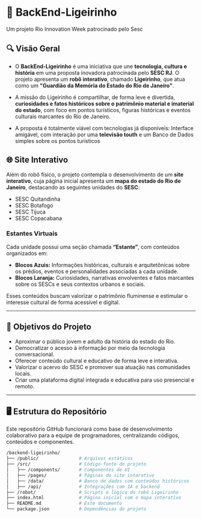 # 🤖 BackEnd-Ligeirinho
Um projeto Rio Innovation Week patrocinado pelo Sesc

## 🔍 Visão Geral
- O **BackEnd-Ligeirinho** é uma iniciativa que une **tecnologia, cultura e história** em uma proposta inovadora patrocinada pelo **SESC RJ**. O projeto apresenta um **robô interativo**, chamado **Ligeirinho**, que atua como um **"Guardião da Memória do Estado do Rio de Janeiro"**.

  
- A missão do Ligeirinho é compartilhar, de forma leve e divertida, **curiosidades e fatos históricos sobre o patrimônio material e imaterial do estado**, com foco em pontos turísticos, figuras históricas e eventos culturais marcantes do Rio de Janeiro.

  
- A proposta é totalmente viável com tecnologias já disponíveis: Interface amigável, com interação por uma **televisão touth** e um Banco de Dados simples sobre os pontos turísticos

## 🌐 Site Interativo

Além do robô físico, o projeto contempla o desenvolvimento de um **site interativo**, cuja página inicial apresenta um **mapa do estado do Rio de Janeiro**, destacando as seguintes unidades do **SESC**:

- SESC Quitandinha  
- SESC Botafogo  
- SESC Tijuca  
- SESC Copacabana  

### Estantes Virtuais

Cada unidade possui uma seção chamada **“Estante”**, com conteúdos organizados em:

- **Blocos Azuis:** Informações históricas, culturais e arquitetônicas sobre os prédios, eventos e personalidades associadas a cada unidade.
- **Blocos Laranja:** Curiosidades, narrativas envolventes e fatos marcantes sobre os SESCs e seus contextos urbanos e sociais.

Esses conteúdos buscam valorizar o patrimônio fluminense e estimular o interesse cultural de forma acessível e digital.

---

## 🧭 Objetivos do Projeto

- Aproximar o público jovem e adulto da história do estado do Rio.
- Democratizar o acesso à informação por meio da tecnologia conversacional.
- Oferecer conteúdo cultural e educativo de forma leve e interativa.
- Valorizar o acervo do SESC e promover sua atuação nas comunidades locais.
- Criar uma plataforma digital integrada e educativa para uso presencial e remoto.

---

## 🖥️ Estrutura do Repositório

Este repositório GitHub funcionará como base de desenvolvimento colaborativo para a equipe de programadores, centralizando códigos, conteúdos e componentes.

```bash
/backend-ligeirinho/
├── /public/               # Arquivos estáticos
├── /src/                  # Código-fonte do projeto
│   ├── /components/       # Componentes de UI
│   ├── /pages/            # Páginas do site interativo
│   ├── /data/             # Banco de dados com conteúdos históricos
│   ├── /api/              # Integrações com IA e backend
├── /robot/                # Scripts e lógica do robô Ligeirinho
├── index.html             # Página inicial com o mapa interativo
├── README.md              # Este documento
└── package.json           # Dependências do projeto


